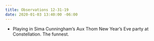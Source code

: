 ```yaml
---
title: Observations 12-31-19
date: 2020-01-03 13:40:00 -06:00
---
```


- Playing in Sima Cunningham’s Aux Thom New Year’s Eve party at Constellation. The funnest.
